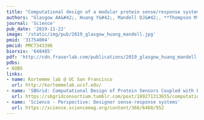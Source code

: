 ```yaml
---
title: "Computational design of a modular protein sense/response system"
authors: "Glasgow AA&#42;, Huang Y&#42;, Mandell DJ&#42;, **Thompson M**, Ritterson R, Loshbaugh AL, **Pellegrino J**, Krivacic C, Pache RA, Barlow KA, Ollikainen N, Jeon D, Kelly MJS, **Fraser JS**, Kortemme T"
journal: 'Science'
pub_date: '2019-11-22'
image: '/static/img/pub/2019_glasgow_huang_mandell.jpg'
pmid: '31754004'
pmcid: PMC7343396
biorxiv: '648485'
pdf: 'http://cdn.fraserlab.com/publications/2019_glasgow_huang_mandell.pdf'
pdbs:
- 6OB5
links:
- name: Kortemme lab @ UC San Francisco
  url: http://kortemmelab.ucsf.edu/
- name: 'SBGrid: Computational Design of Protein Sensors Coupled with Functional Outputs'
  url: https://sbgridconsortium.tumblr.com/post/189271313655/computational-design-of-protein-sensors-coupled
- name: 'Science - Perspective: Designer sense-response systems'
  url: https://science.sciencemag.org/content/366/6468/952
---
```

